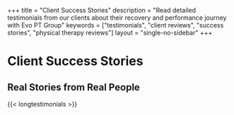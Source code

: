 +++
title = "Client Success Stories"
description = "Read detailed testimonials from our clients about their recovery and performance journey with Evo PT Group"
keywords = ["testimonials", "client reviews", "success stories", "physical therapy reviews"]
layout = "single-no-sidebar"
+++

# Client Success Stories

## Real Stories from Real People

{{< longtestimonials >}}